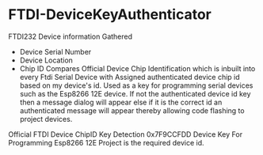 # FTDI-DeviceKeyAuthenticator
FTDI232 Device information Gathered
* Device Serial Number
* Device Location
* Chip ID
Compares Official Device Chip Identification which is inbuilt into every Ftdi Serial Device
with Assigned authenticated device chip id based on my device's id. Used as a key for programming serial devices
such as the Esp8266 12E device.
If not the authenticated device id key then a message dialog will appear else if it is the correct id an authenticated
message will appear thereby allowing code flashing to project devices.

Official FTDI Device ChipID Key Detection 0x7F9CCFDD Device Key For Programming Esp8266 12E Project is the required device id.
